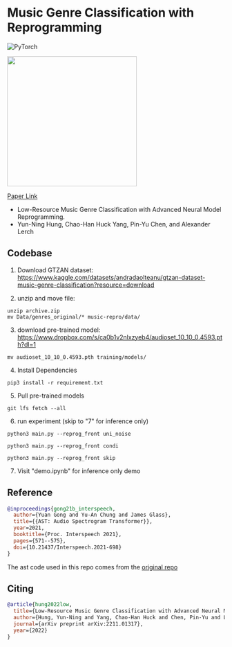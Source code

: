 # Music Genre Classification with Reprogramming

![PyTorch](https://img.shields.io/badge/PyTorch-%23EE4C2C.svg?style=for-the-badge&logo=PyTorch&logoColor=white)

<img src="https://github.com/biboamy/music-repro/blob/main/music-repro.png" width="300">

[Paper Link](https://arxiv.org/abs/2211.01317)

- Low-Resource Music Genre Classification with Advanced Neural Model Reprogramming. 
- Yun-Ning Hung, Chao-Han Huck Yang, Pin-Yu Chen, and Alexander Lerch


## Codebase

1. Download GTZAN dataset: https://www.kaggle.com/datasets/andradaolteanu/gtzan-dataset-music-genre-classification?resource=download

2. unzip and move file:

```
unzip archive.zip
mv Data/genres_original/* music-repro/data/
```

3. download pre-trained model:  https://www.dropbox.com/s/ca0b1v2nlxzyeb4/audioset_10_10_0.4593.pth?dl=1
```
mv audioset_10_10_0.4593.pth training/models/
```

4. Install Dependencies
```
pip3 install -r requirement.txt
```

5. Pull pre-trained models
```
git lfs fetch --all
```


6. run experiment (skip to "7" for inference only)

```
python3 main.py --reprog_front uni_noise

python3 main.py --reprog_front condi

python3 main.py --reprog_front skip
```

7. Visit "demo.ipynb" for inference only demo


## Reference

```bib
@inproceedings{gong21b_interspeech,
  author={Yuan Gong and Yu-An Chung and James Glass},
  title={{AST: Audio Spectrogram Transformer}},
  year=2021,
  booktitle={Proc. Interspeech 2021},
  pages={571--575},
  doi={10.21437/Interspeech.2021-698}
}
```

The ast code used in this repo comes from the [original repo](https://github.com/YuanGongND/ast)

## Citing

```bib
@article{hung2022low,
  title={Low-Resource Music Genre Classification with Advanced Neural Model Reprogramming},
  author={Hung, Yun-Ning and Yang, Chao-Han Huck and Chen, Pin-Yu and Lerch, Alexander},
  journal={arXiv preprint arXiv:2211.01317},
  year={2022}
}
```
